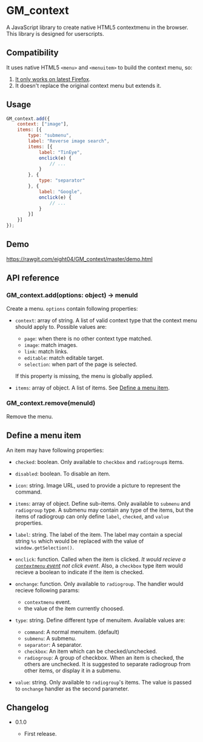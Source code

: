 GM_context
==========

A JavaScript library to create native HTML5 contextmenu in the browser. This library is designed for userscripts.

Compatibility
-------------

It uses native HTML5 `<menu>` and `<menuitem>` to build the context menu, so:

1. [It only works on latest Firefox](https://developer.mozilla.org/en-US/docs/Web/HTML/Element/menuitem#Browser_compatibility).
2. It doesn't replace the original context menu but extends it.

Usage
-----
```js
GM_context.add({
	context: ["image"],
	items: [{
		type: "submenu",
		label: "Reverse image search",
		items: [{
			label: "TinEye",
			onclick(e) {
				// ...
			}
		}, {
			type: "separator"
		}, {
			label: "Google",
			onclick(e) {
				// ...
			}
		}]
	}]
});
```

Demo
----

https://rawgit.com/eight04/GM_context/master/demo.html

API reference
-------------

### GM_context.add(options: object) -> menuId

Create a menu. `options` contain following properties:

* `context`: array of string. A list of valid context type that the context menu should apply to. Possible values are:

	- `page`: when there is no other context type matched.
	- `image`: match images.
	- `link`: match links.
	- `editable`: match editable target.
	- `selection`: when part of the page is selected.
	
	If this property is missing, the menu is globally applied.

* `items`: array of object. A list of items. See [Define a menu item](#define-a-menu-item).

### GM_context.remove(menuId)

Remove the menu.

Define a menu item
------------------

An item may have following properties:

* `checked`: boolean. Only available to `checkbox` and `radiogroup`s items.
* `disabled`: boolean. To disable an item.
* `icon`: string. Image URL, used to provide a picture to represent the command.
* `items`: array of object. Define sub-items. Only available to `submenu` and `radiogroup` type. A submenu may contain any type of the items, but the items of radiogroup can only define `label`, `checked`, and `value` properties.
* `label`: string. The label of the item. The label may contain a special string `%s` which would be replaced with the value of `window.getSelection()`.
* `onclick`: function. Called when the item is clicked. *It would recieve a [`contextmenu` event](https://developer.mozilla.org/en-US/docs/Web/Events/contextmenu) not click event*. Also, a `checkbox` type item would recieve a boolean to indicate if the item is checked.
* `onchange`: function. Only available to `radiogroup`. The handler would recieve following params:

	- `contextmenu` event.
	- the value of the item currently choosed.
	
* `type`: string. Define different type of menuitem. Available values are:
	
	- `command`: A normal menuitem. (default)
	- `submenu`: A submenu.
	- `separator`: A separator.
	- `checkbox`: An item which can be checked/unchecked.
	- `radiogroup`: A group of checkbox. When an item is checked, the others are unchecked. It is suggested to separate radiogroup from other items, or display it in a submenu.
	
* `value`: string. Only available to `radiogroup`'s items. The value is passed to `onchange` handler as the second parameter.

Changelog
---------

* 0.1.0

    - First release.
